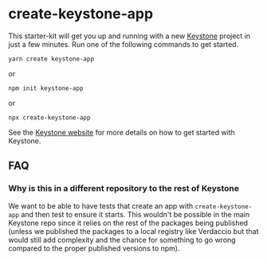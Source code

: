 # create-keystone-app

This starter-kit will get you up and running with a new [Keystone](https://next.keystonejs.com) project in just a few minutes. Run one of the following commands to get started.

```
yarn create keystone-app
```

or

```
npm init keystone-app
```

or

```
npx create-keystone-app
```

See the [Keystone website](https://next.keystonejs.com/docs/walkthroughs/getting-started-with-create-keystone-app) for more details on how to get started with Keystone.

## FAQ

### Why is this in a different repository to the rest of Keystone

We want to be able to have tests that create an app with `create-keystone-app` and then test to ensure it starts. This wouldn't be possible in the main Keystone repo since it relies on the rest of the packages being published (unless we published the packages to a local registry like Verdaccio but that would still add complexity and the chance for something to go wrong compared to the proper published versions to npm).
